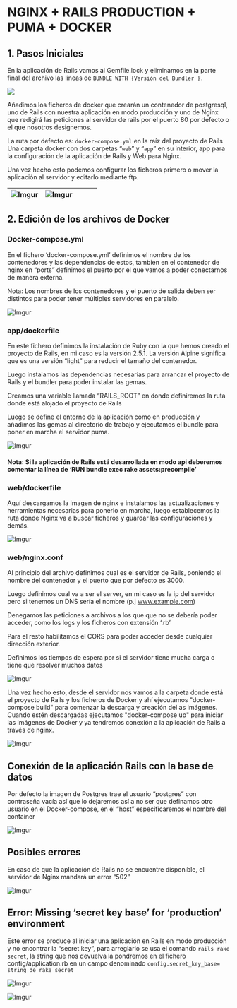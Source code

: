 # NGINX + RAILS PRODUCTION + PUMA + DOCKER
## 1. Pasos Iniciales

En la aplicación de Rails vamos al Gemfile.lock y eliminamos en la parte final del archivo las líneas de `BUNDLE WITH {Versión del Bundler }.`

![](https://i.imgur.com/iLvqjve.png)

Añadimos los ficheros de docker que crearán un contenedor de postgresql, uno de Rails con nuestra aplicación en modo producción y uno de Nginx que  redigirá las peticiones al servidor de rails por el puerto 80 por defecto o el que nosotros designemos.

La ruta por defecto es:
`docker-compose.yml` en la raíz del proyecto de Rails
Una carpeta docker con dos carpetas “`web`” y “`app`” en su interior, app para la configuración de la aplicación de Rails y Web para Nginx.

Una vez hecho esto podemos configurar los ficheros primero o mover la aplicación al servidor y editarlo mediante ftp.

| ![Imgur ](https://i.imgur.com/1Oa1pRF.png ) | ![Imgur ](https://i.imgur.com/L890aHO.png ) ||||
| -------------------------------------------| -------------------------------------------| --- | --- | --- |

## 2. Edición de los archivos de Docker
### Docker-compose.yml

En el fichero ‘docker-compose.yml’ definimos el nombre de los contenedores y las dependencias de estos, tambien en el contenedor de nginx en “ports” definimos el puerto por el que vamos a poder conectarnos de manera externa.

Nota: Los nombres de los contenedores y el puerto de salida deben ser distintos para poder tener múltiples servidores en paralelo.

![Imgur](https://i.imgur.com/uOVuAMg.png)

### app/dockerfile

En este fichero definimos la instalación de Ruby con la que hemos creado el proyecto de Rails, en mi caso es la versión 2.5.1. La versión Alpine significa que es una versión “light” para reducir el tamaño del contenedor.

Luego instalamos las dependencias necesarias para arrancar el proyecto de Rails y el bundler para poder instalar las gemas. 

Creamos una variable llamada “RAILS_ROOT” en donde definiremos la ruta donde está alojado el proyecto de Rails 

Luego se define el entorno de la aplicación como en producción y añadimos las gemas al directorio de trabajo y ejecutamos el bundle para poner en marcha el servidor puma.

![Imgur](https://i.imgur.com/dYqqRY3.png)

#### Nota: Si la aplicación de Rails está desarrollada en modo api deberemos comentar la línea de ‘RUN bundle exec rake assets:precompile’

### web/dockerfile

Aquí descargamos la imagen de nginx e instalamos las actualizaciones y herramientas necesarias para ponerlo en marcha, luego establecemos la ruta donde Nginx va a buscar ficheros y guardar las configuraciones y demás.

![Imgur](https://i.imgur.com/24kLVid.png)

### web/nginx.conf

Al principio del archivo definimos cual es el servidor de Rails, poniendo el nombre del contenedor y el puerto que por defecto es 3000.

Luego definimos cual va a ser el server, en mi caso es la ip del servidor pero si tenemos un DNS sería el nombre (p.j www.example.com)

Denegamos las peticiones a archivos a los que que no se debería poder acceder, como los logs y los ficheros con extensión ‘.rb’

Para el resto habilitamos el CORS para poder acceder desde cualquier dirección exterior.

Definimos los tiempos de espera por si el servidor tiene mucha carga o tiene que resolver muchos datos

![Imgur](https://i.imgur.com/dFiRS4v.png)

Una vez hecho esto, desde el servidor nos vamos a la carpeta donde está el proyecto de Rails y los ficheros de Docker y ahí ejecutamos "docker-compose build" para comenzar la descarga y creación del as imágenes. Cuando estén descargadas ejecutamos "docker-compose up" para iniciar las imágenes de Docker y ya tendremos conexión a la aplicación de Rails a través de nginx.

![Imgur](https://i.imgur.com/oPe7NV6.png)



## Conexión de la aplicación Rails con la base de datos

Por defecto la imagen de Postgres trae el usuario “postgres” con contraseña vacía así que lo dejaremos así a no ser que definamos otro usuario en el Docker-compose, en el “host” especificaremos el nombre del container

![Imgur](https://i.imgur.com/Un8LrJI.png)



## Posibles errores

En caso de que la aplicación de Rails no se encuentre disponible, el servidor de Nginx mandará un error “502”

![Imgur](https://i.imgur.com/5FGmgHC.png)


## Error: Missing ‘secret key base’ for ‘production’ environment
Este error se produce al iniciar una aplicación en Rails en modo producción y no encontrar la “secret key”, para arreglarlo se usa el comando `rails rake secret`, la string que nos devuelva la pondremos en el fichero config/application.rb en un campo denominado `config.secret_key_base= string de rake secret`

![Imgur](https://i.imgur.com/GTUl0uD.png)

![Imgur](https://i.imgur.com/aeDaE5N.png)